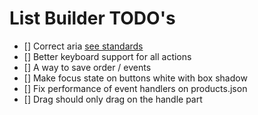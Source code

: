 # List Builder TODO's

- [] Correct aria [see standards](https://design.infor.com/code/ids-enterprise/latest/listview#accessibility)
- [] Better keyboard support for all actions
- [] A way to save order / events
- [] Make focus state on buttons white with box shadow
- [] Fix performance of event handlers on products.json
- [] Drag should only drag on the handle part
